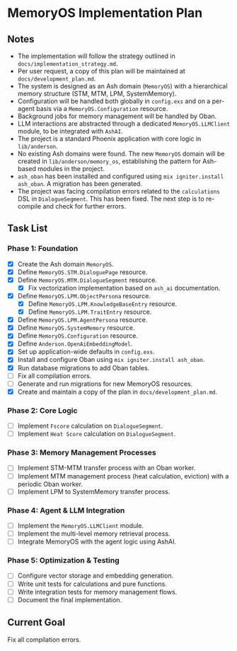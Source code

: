 # MemoryOS Implementation Plan

## Notes

- The implementation will follow the strategy outlined in `docs/implementation_strategy.md`.
- Per user request, a copy of this plan will be maintained at `docs/development_plan.md`.
- The system is designed as an Ash domain (`MemoryOS`) with a hierarchical memory structure (STM, MTM, LPM, SystemMemory).
- Configuration will be handled both globally in `config.exs` and on a per-agent basis via a `MemoryOS.Configuration` resource.
- Background jobs for memory management will be handled by Oban.
- LLM interactions are abstracted through a dedicated `MemoryOS.LLMClient` module, to be integrated with `AshAI`.
- The project is a standard Phoenix application with core logic in `lib/anderson`.
- No existing Ash domains were found. The new `MemoryOS` domain will be created in `lib/anderson/memory_os`, establishing the pattern for Ash-based modules in the project.
- `ash_oban` has been installed and configured using `mix igniter.install ash_oban`. A migration has been generated.
- The project was facing compilation errors related to the `calculations` DSL in `DialogueSegment`. This has been fixed. The next step is to re-compile and check for further errors.

## Task List

### Phase 1: Foundation
- [x] Create the Ash domain `MemoryOS`.
- [x] Define `MemoryOS.STM.DialoguePage` resource.
- [x] Define `MemoryOS.MTM.DialogueSegment` resource.
  - [x] Fix vectorization implementation based on `ash_ai` documentation.
- [x] Define `MemoryOS.LPM.ObjectPersona` resource.
  - [x] Define `MemoryOS.LPM.KnowledgeBaseEntry` resource.
  - [x] Define `MemoryOS.LPM.TraitEntry` resource.
- [x] Define `MemoryOS.LPM.AgentPersona` resource.
- [x] Define `MemoryOS.SystemMemory` resource.
- [x] Define `MemoryOS.Configuration` resource.
- [x] Define `Anderson.OpenAiEmbeddingModel`.
- [x] Set up application-wide defaults in `config.exs`.
- [x] Install and configure Oban using `mix igniter.install ash_oban`.
- [x] Run database migrations to add Oban tables.
- [ ] Fix all compilation errors.
- [ ] Generate and run migrations for new MemoryOS resources.
- [x] Create and maintain a copy of the plan in `docs/development_plan.md`.

### Phase 2: Core Logic
- [ ] Implement `Fscore` calculation on `DialogueSegment`.
- [ ] Implement `Heat Score` calculation on `DialogueSegment`.

### Phase 3: Memory Management Processes
- [ ] Implement STM-MTM transfer process with an Oban worker.
- [ ] Implement MTM management process (heat calculation, eviction) with a periodic Oban worker.
- [ ] Implement LPM to SystemMemory transfer process.

### Phase 4: Agent & LLM Integration
- [ ] Implement the `MemoryOS.LLMClient` module.
- [ ] Implement the multi-level memory retrieval process.
- [ ] Integrate MemoryOS with the agent logic using AshAI.

### Phase 5: Optimization & Testing
- [ ] Configure vector storage and embedding generation.
- [ ] Write unit tests for calculations and pure functions.
- [ ] Write integration tests for memory management flows.
- [ ] Document the final implementation.

## Current Goal

Fix all compilation errors.
